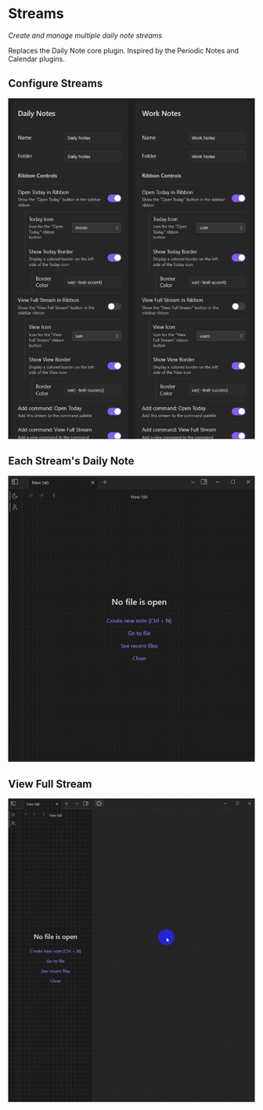 # Streams

*Create and manage multiple daily note streams*

Replaces the Daily Note core plugin.
Inspired by the Periodic Notes and Calendar plugins.

## Configure Streams
![Configure Streams](assets/demo-configure-streams.jpg)

## Each Stream's Daily Note
![Each Stream's Daily Note](assets/demo-today.gif)

## View Full Stream
![View Full Stream](assets/demo-full-stream.gif)